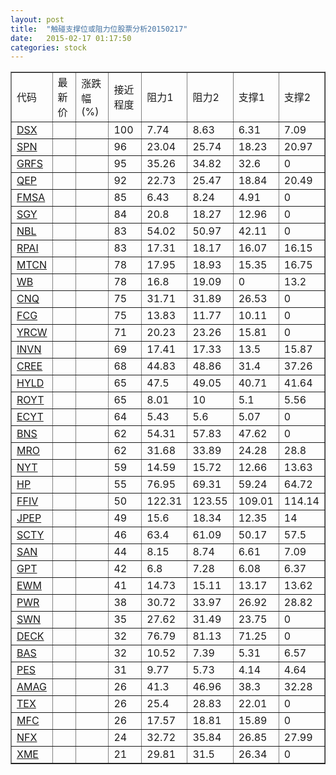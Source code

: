```yaml
---
layout: post
title:  "触碰支撑位或阻力位股票分析20150217"
date:   2015-02-17 01:17:50
categories: stock
---
```

<script type="text/javascript">
var stockList = []
stockList.push('gb_dsx');
stockList.push('gb_spn');
stockList.push('gb_grfs');
stockList.push('gb_qep');
stockList.push('gb_fmsa');
stockList.push('gb_sgy');
stockList.push('gb_nbl');
stockList.push('gb_rpai');
stockList.push('gb_mtcn');
stockList.push('gb_wb');
stockList.push('gb_cnq');
stockList.push('gb_fcg');
stockList.push('gb_yrcw');
stockList.push('gb_invn');
stockList.push('gb_cree');
stockList.push('gb_hyld');
stockList.push('gb_royt');
stockList.push('gb_ecyt');
stockList.push('gb_bns');
stockList.push('gb_mro');
stockList.push('gb_nyt');
stockList.push('gb_hp');
stockList.push('gb_ffiv');
stockList.push('gb_jpep');
stockList.push('gb_scty');
stockList.push('gb_san');
stockList.push('gb_gpt');
stockList.push('gb_ewm');
stockList.push('gb_pwr');
stockList.push('gb_swn');
stockList.push('gb_deck');
stockList.push('gb_bas');
stockList.push('gb_pes');
stockList.push('gb_amag');
stockList.push('gb_tex');
stockList.push('gb_mfc');
stockList.push('gb_nfx');
stockList.push('gb_xme');
</script>
<table border="1">
 <tr>
 <td>代码</td>
 <td>最新价</td>
 <td>涨跌幅(%)</td>
 <td>接近程度</td>
 <td>阻力1</td>
 <td>阻力2</td>
 <td>支撑1</td>
 <td>支撑2</td>
</tr>
  <tr id="dsx" class="green">
  <td><a href="http://stock.finance.sina.com.cn/usstock/quotes/DSX.html" target="_blank">DSX</a></td><td></td><td></td><td>100</td><td>7.74</td><td>8.63</td><td>6.31</td><td>7.09</td></tr>
  <tr id="spn" class="green">
  <td><a href="http://stock.finance.sina.com.cn/usstock/quotes/SPN.html" target="_blank">SPN</a></td><td></td><td></td><td>96</td><td>23.04</td><td>25.74</td><td>18.23</td><td>20.97</td></tr>
  <tr id="grfs" class="red">
  <td><a href="http://stock.finance.sina.com.cn/usstock/quotes/GRFS.html" target="_blank">GRFS</a></td><td></td><td></td><td>95</td><td>35.26</td><td>34.82</td><td>32.6</td><td>0</td></tr>
  <tr id="qep" class="red">
  <td><a href="http://stock.finance.sina.com.cn/usstock/quotes/QEP.html" target="_blank">QEP</a></td><td></td><td></td><td>92</td><td>22.73</td><td>25.47</td><td>18.84</td><td>20.49</td></tr>
  <tr id="fmsa" class="red">
  <td><a href="http://stock.finance.sina.com.cn/usstock/quotes/FMSA.html" target="_blank">FMSA</a></td><td></td><td></td><td>85</td><td>6.43</td><td>8.24</td><td>4.91</td><td>0</td></tr>
  <tr id="sgy" class="red">
  <td><a href="http://stock.finance.sina.com.cn/usstock/quotes/SGY.html" target="_blank">SGY</a></td><td></td><td></td><td>84</td><td>20.8</td><td>18.27</td><td>12.96</td><td>0</td></tr>
  <tr id="nbl" class="red">
  <td><a href="http://stock.finance.sina.com.cn/usstock/quotes/NBL.html" target="_blank">NBL</a></td><td></td><td></td><td>83</td><td>54.02</td><td>50.97</td><td>42.11</td><td>0</td></tr>
  <tr id="rpai" class="red">
  <td><a href="http://stock.finance.sina.com.cn/usstock/quotes/RPAI.html" target="_blank">RPAI</a></td><td></td><td></td><td>83</td><td>17.31</td><td>18.17</td><td>16.07</td><td>16.15</td></tr>
  <tr id="mtcn" class="red">
  <td><a href="http://stock.finance.sina.com.cn/usstock/quotes/MTCN.html" target="_blank">MTCN</a></td><td></td><td></td><td>78</td><td>17.95</td><td>18.93</td><td>15.35</td><td>16.75</td></tr>
  <tr id="wb" class="green">
  <td><a href="http://stock.finance.sina.com.cn/usstock/quotes/WB.html" target="_blank">WB</a></td><td></td><td></td><td>78</td><td>16.8</td><td>19.09</td><td>0</td><td>13.2</td></tr>
  <tr id="cnq" class="red">
  <td><a href="http://stock.finance.sina.com.cn/usstock/quotes/CNQ.html" target="_blank">CNQ</a></td><td></td><td></td><td>75</td><td>31.71</td><td>31.89</td><td>26.53</td><td>0</td></tr>
  <tr id="fcg" class="red">
  <td><a href="http://stock.finance.sina.com.cn/usstock/quotes/FCG.html" target="_blank">FCG</a></td><td></td><td></td><td>75</td><td>13.83</td><td>11.77</td><td>10.11</td><td>0</td></tr>
  <tr id="yrcw" class="red">
  <td><a href="http://stock.finance.sina.com.cn/usstock/quotes/YRCW.html" target="_blank">YRCW</a></td><td></td><td></td><td>71</td><td>20.23</td><td>23.26</td><td>15.81</td><td>0</td></tr>
  <tr id="invn" class="green">
  <td><a href="http://stock.finance.sina.com.cn/usstock/quotes/INVN.html" target="_blank">INVN</a></td><td></td><td></td><td>69</td><td>17.41</td><td>17.33</td><td>13.5</td><td>15.87</td></tr>
  <tr id="cree" class="green">
  <td><a href="http://stock.finance.sina.com.cn/usstock/quotes/CREE.html" target="_blank">CREE</a></td><td></td><td></td><td>68</td><td>44.83</td><td>48.86</td><td>31.4</td><td>37.26</td></tr>
  <tr id="hyld" class="green">
  <td><a href="http://stock.finance.sina.com.cn/usstock/quotes/HYLD.html" target="_blank">HYLD</a></td><td></td><td></td><td>65</td><td>47.5</td><td>49.05</td><td>40.71</td><td>41.64</td></tr>
  <tr id="royt" class="green">
  <td><a href="http://stock.finance.sina.com.cn/usstock/quotes/ROYT.html" target="_blank">ROYT</a></td><td></td><td></td><td>65</td><td>8.01</td><td>10</td><td>5.1</td><td>5.56</td></tr>
  <tr id="ecyt" class="red">
  <td><a href="http://stock.finance.sina.com.cn/usstock/quotes/ECYT.html" target="_blank">ECYT</a></td><td></td><td></td><td>64</td><td>5.43</td><td>5.6</td><td>5.07</td><td>0</td></tr>
  <tr id="bns" class="red">
  <td><a href="http://stock.finance.sina.com.cn/usstock/quotes/BNS.html" target="_blank">BNS</a></td><td></td><td></td><td>62</td><td>54.31</td><td>57.83</td><td>47.62</td><td>0</td></tr>
  <tr id="mro" class="green">
  <td><a href="http://stock.finance.sina.com.cn/usstock/quotes/MRO.html" target="_blank">MRO</a></td><td></td><td></td><td>62</td><td>31.68</td><td>33.89</td><td>24.28</td><td>28.8</td></tr>
  <tr id="nyt" class="red">
  <td><a href="http://stock.finance.sina.com.cn/usstock/quotes/NYT.html" target="_blank">NYT</a></td><td></td><td></td><td>59</td><td>14.59</td><td>15.72</td><td>12.66</td><td>13.63</td></tr>
  <tr id="hp" class="green">
  <td><a href="http://stock.finance.sina.com.cn/usstock/quotes/HP.html" target="_blank">HP</a></td><td></td><td></td><td>55</td><td>76.95</td><td>69.31</td><td>59.24</td><td>64.72</td></tr>
  <tr id="ffiv" class="green">
  <td><a href="http://stock.finance.sina.com.cn/usstock/quotes/FFIV.html" target="_blank">FFIV</a></td><td></td><td></td><td>50</td><td>122.31</td><td>123.55</td><td>109.01</td><td>114.14</td></tr>
  <tr id="jpep" class="red">
  <td><a href="http://stock.finance.sina.com.cn/usstock/quotes/JPEP.html" target="_blank">JPEP</a></td><td></td><td></td><td>49</td><td>15.6</td><td>18.34</td><td>12.35</td><td>14</td></tr>
  <tr id="scty" class="green">
  <td><a href="http://stock.finance.sina.com.cn/usstock/quotes/SCTY.html" target="_blank">SCTY</a></td><td></td><td></td><td>46</td><td>63.4</td><td>61.09</td><td>50.17</td><td>57.5</td></tr>
  <tr id="san" class="green">
  <td><a href="http://stock.finance.sina.com.cn/usstock/quotes/SAN.html" target="_blank">SAN</a></td><td></td><td></td><td>44</td><td>8.15</td><td>8.74</td><td>6.61</td><td>7.09</td></tr>
  <tr id="gpt" class="green">
  <td><a href="http://stock.finance.sina.com.cn/usstock/quotes/GPT.html" target="_blank">GPT</a></td><td></td><td></td><td>42</td><td>6.8</td><td>7.28</td><td>6.08</td><td>6.37</td></tr>
  <tr id="ewm" class="green">
  <td><a href="http://stock.finance.sina.com.cn/usstock/quotes/EWM.html" target="_blank">EWM</a></td><td></td><td></td><td>41</td><td>14.73</td><td>15.11</td><td>13.17</td><td>13.62</td></tr>
  <tr id="pwr" class="green">
  <td><a href="http://stock.finance.sina.com.cn/usstock/quotes/PWR.html" target="_blank">PWR</a></td><td></td><td></td><td>38</td><td>30.72</td><td>33.97</td><td>26.92</td><td>28.82</td></tr>
  <tr id="swn" class="red">
  <td><a href="http://stock.finance.sina.com.cn/usstock/quotes/SWN.html" target="_blank">SWN</a></td><td></td><td></td><td>35</td><td>27.62</td><td>31.49</td><td>23.75</td><td>0</td></tr>
  <tr id="deck" class="green">
  <td><a href="http://stock.finance.sina.com.cn/usstock/quotes/DECK.html" target="_blank">DECK</a></td><td></td><td></td><td>32</td><td>76.79</td><td>81.13</td><td>71.25</td><td>0</td></tr>
  <tr id="bas" class="red">
  <td><a href="http://stock.finance.sina.com.cn/usstock/quotes/BAS.html" target="_blank">BAS</a></td><td></td><td></td><td>32</td><td>10.52</td><td>7.39</td><td>5.31</td><td>6.57</td></tr>
  <tr id="pes" class="green">
  <td><a href="http://stock.finance.sina.com.cn/usstock/quotes/PES.html" target="_blank">PES</a></td><td></td><td></td><td>31</td><td>9.77</td><td>5.73</td><td>4.14</td><td>4.64</td></tr>
  <tr id="amag" class="green">
  <td><a href="http://stock.finance.sina.com.cn/usstock/quotes/AMAG.html" target="_blank">AMAG</a></td><td></td><td></td><td>26</td><td>41.3</td><td>46.96</td><td>38.3</td><td>32.28</td></tr>
  <tr id="tex" class="red">
  <td><a href="http://stock.finance.sina.com.cn/usstock/quotes/TEX.html" target="_blank">TEX</a></td><td></td><td></td><td>26</td><td>25.4</td><td>28.83</td><td>22.01</td><td>0</td></tr>
  <tr id="mfc" class="red">
  <td><a href="http://stock.finance.sina.com.cn/usstock/quotes/MFC.html" target="_blank">MFC</a></td><td></td><td></td><td>26</td><td>17.57</td><td>18.81</td><td>15.89</td><td>0</td></tr>
  <tr id="nfx" class="red">
  <td><a href="http://stock.finance.sina.com.cn/usstock/quotes/NFX.html" target="_blank">NFX</a></td><td></td><td></td><td>24</td><td>32.72</td><td>35.84</td><td>26.85</td><td>27.99</td></tr>
  <tr id="xme" class="green">
  <td><a href="http://stock.finance.sina.com.cn/usstock/quotes/XME.html" target="_blank">XME</a></td><td></td><td></td><td>21</td><td>29.81</td><td>31.5</td><td>26.34</td><td>0</td></tr>
</table>
